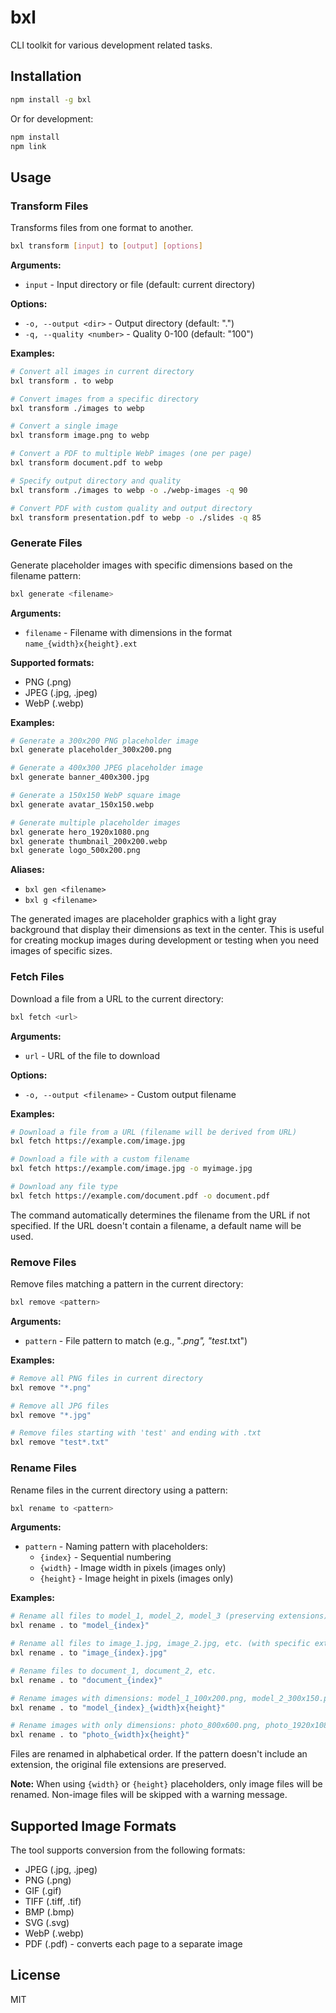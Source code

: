 # bxl

CLI toolkit for various development related tasks.

## Installation

```bash
npm install -g bxl
```

Or for development:

```bash
npm install
npm link
```

## Usage

### Transform Files

Transforms files from one format to another.

```bash
bxl transform [input] to [output] [options]
```

**Arguments:**

- `input` - Input directory or file (default: current directory)

**Options:**

- `-o, --output <dir>` - Output directory (default: ".")
- `-q, --quality <number>` - Quality 0-100 (default: "100")

**Examples:**

```bash
# Convert all images in current directory
bxl transform . to webp

# Convert images from a specific directory
bxl transform ./images to webp

# Convert a single image
bxl transform image.png to webp

# Convert a PDF to multiple WebP images (one per page)
bxl transform document.pdf to webp

# Specify output directory and quality
bxl transform ./images to webp -o ./webp-images -q 90

# Convert PDF with custom quality and output directory
bxl transform presentation.pdf to webp -o ./slides -q 85
```

### Generate Files

Generate placeholder images with specific dimensions based on the filename pattern:

```bash
bxl generate <filename>
```

**Arguments:**

- `filename` - Filename with dimensions in the format `name_{width}x{height}.ext`

**Supported formats:**

- PNG (.png)
- JPEG (.jpg, .jpeg)
- WebP (.webp)

**Examples:**

```bash
# Generate a 300x200 PNG placeholder image
bxl generate placeholder_300x200.png

# Generate a 400x300 JPEG placeholder image
bxl generate banner_400x300.jpg

# Generate a 150x150 WebP square image
bxl generate avatar_150x150.webp

# Generate multiple placeholder images
bxl generate hero_1920x1080.png
bxl generate thumbnail_200x200.webp
bxl generate logo_500x200.png
```

**Aliases:**

- `bxl gen <filename>`
- `bxl g <filename>`

The generated images are placeholder graphics with a light gray background that display their dimensions as text in the center. This is useful for creating mockup images during development or testing when you need images of specific sizes.

### Fetch Files

Download a file from a URL to the current directory:

```bash
bxl fetch <url>
```

**Arguments:**

- `url` - URL of the file to download

**Options:**

- `-o, --output <filename>` - Custom output filename

**Examples:**

```bash
# Download a file from a URL (filename will be derived from URL)
bxl fetch https://example.com/image.jpg

# Download a file with a custom filename
bxl fetch https://example.com/image.jpg -o myimage.jpg

# Download any file type
bxl fetch https://example.com/document.pdf -o document.pdf
```

The command automatically determines the filename from the URL if not specified. If the URL doesn't contain a filename, a default name will be used.

### Remove Files

Remove files matching a pattern in the current directory:

```bash
bxl remove <pattern>
```

**Arguments:**

- `pattern` - File pattern to match (e.g., "_.png", "test_.txt")

**Examples:**

```bash
# Remove all PNG files in current directory
bxl remove "*.png"

# Remove all JPG files
bxl remove "*.jpg"

# Remove files starting with 'test' and ending with .txt
bxl remove "test*.txt"
```

### Rename Files

Rename files in the current directory using a pattern:

```bash
bxl rename to <pattern>
```

**Arguments:**

- `pattern` - Naming pattern with placeholders:
  - `{index}` - Sequential numbering
  - `{width}` - Image width in pixels (images only)
  - `{height}` - Image height in pixels (images only)

**Examples:**

```bash
# Rename all files to model_1, model_2, model_3 (preserving extensions)
bxl rename . to "model_{index}"

# Rename all files to image_1.jpg, image_2.jpg, etc. (with specific extension)
bxl rename . to "image_{index}.jpg"

# Rename files to document_1, document_2, etc.
bxl rename . to "document_{index}"

# Rename images with dimensions: model_1_100x200.png, model_2_300x150.png, etc.
bxl rename . to "model_{index}_{width}x{height}"

# Rename images with only dimensions: photo_800x600.png, photo_1920x1080.jpg, etc.
bxl rename . to "photo_{width}x{height}"
```

Files are renamed in alphabetical order. If the pattern doesn't include an extension, the original file extensions are preserved.

**Note:** When using `{width}` or `{height}` placeholders, only image files will be renamed. Non-image files will be skipped with a warning message.

## Supported Image Formats

The tool supports conversion from the following formats:

- JPEG (.jpg, .jpeg)
- PNG (.png)
- GIF (.gif)
- TIFF (.tiff, .tif)
- BMP (.bmp)
- SVG (.svg)
- WebP (.webp)
- PDF (.pdf) - converts each page to a separate image

## License

MIT
